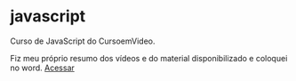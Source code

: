 # javascript
 Curso de JavaScript do CursoemVideo.
 
 Fiz meu próprio resumo dos vídeos e do material disponibilizado e coloquei no word.
 <a href ="https://docs.google.com/document/d/1U1inFKWdMEX6wLR-Q21v9S3EK3XRzsggWtfpLIgTS-s/edit?usp=sharing">Acessar</a> 
 
